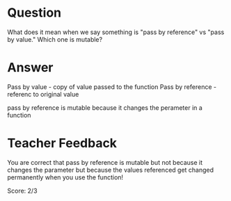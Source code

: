 # Question
What does it mean when we say something is "pass by reference" vs "pass by value." Which one is mutable?

# Answer
Pass by value - copy of value passed to the function 
Pass by reference - referenc to original value 

pass by reference is mutable because it changes the perameter in a function  

# Teacher Feedback

You are correct that pass by reference is mutable but not because it changes the parameter but because the values referenced get changed permanently when you use the function!

Score: 2/3